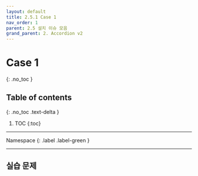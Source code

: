 ```yaml
---
layout: default
title: 2.5.1 Case 1
nav_order: 1
parent: 2.5 설치 이슈 모음
grand_parent: 2. Accordion v2
---
```


# Case 1
{: .no_toc }

## Table of contents
{: .no_toc .text-delta }

1. TOC
{:toc}

---

<div class="code-example" markdown="1">
Namespace
{: .label .label-green }
</div>

---
## 실습 문제
